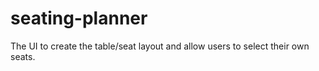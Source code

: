 # seating-planner
The UI to create the table/seat layout and allow users to select their own seats.
